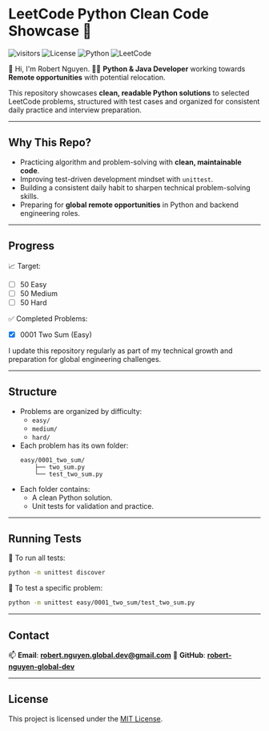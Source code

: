 # LeetCode Python Clean Code Showcase 🚀

![visitors](https://visitor-badge.laobi.icu/badge?page_id=robert-nguyen-global-dev.leetocode-python-showcase)
![License](https://img.shields.io/badge/license-MIT-blue.svg)
![Python](https://img.shields.io/badge/language-python-blue)
![LeetCode](https://img.shields.io/badge/LeetCode-Active-brightgreen)

👋 Hi, I'm Robert Nguyen.
👨‍💻 **Python & Java Developer** working towards **Remote opportunities** with potential relocation.

This repository showcases **clean, readable Python solutions** to selected LeetCode problems, structured with test cases and organized for consistent daily practice and interview preparation.

---

## Why This Repo?

- Practicing algorithm and problem-solving with **clean, maintainable code**.
- Improving test-driven development mindset with `unittest`.
- Building a consistent daily habit to sharpen technical problem-solving skills.
- Preparing for **global remote opportunities** in Python and backend engineering roles.

---

## Progress
📈 Target:
- [ ] 50 Easy
- [ ] 50 Medium
- [ ] 50 Hard

✅ Completed Problems:
- [x] 0001 Two Sum (Easy)

I update this repository regularly as part of my technical growth and preparation for global engineering challenges.

---

## Structure

- Problems are organized by difficulty:
    - `easy/`
    - `medium/`
    - `hard/`
- Each problem has its own folder:
    ```
    easy/0001_two_sum/
        ├── two_sum.py
        └── test_two_sum.py
    ```
- Each folder contains:
    - A clean Python solution.
    - Unit tests for validation and practice.

---

## Running Tests

🚀 To run all tests:
```bash
python -m unittest discover
```
🚀 To test a specific problem:
```bash
python -m unittest easy/0001_two_sum/test_two_sum.py
```

---

## Contact
📫 **Email**: [**robert.nguyen.global.dev@gmail.com**](mailto:robert.nguyen.global.dev@gmail.com)
🔗 **GitHub**: [**robert-nguyen-global-dev**](https://github.com/robert-nguyen-global-dev)

---

## License

This project is licensed under the [MIT License](LICENSE).
